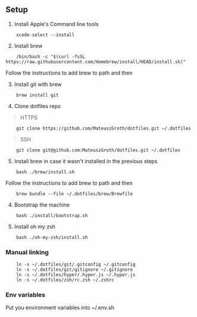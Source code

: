 ## Setup

1. Install Apple's Command line tools

```shell
    xcode-select --install
```

2. Install brew

```shell
    /bin/bash -c "$(curl -fsSL https://raw.githubusercontent.com/Homebrew/install/HEAD/install.sh)"
```

Follow the instructions to add brew to path and then

3. Install git with brew

```shell
    brew install git
```

4. Clone dotfiles repo

> HTTPS

```shell
    git clone https://github.com/MateuszGroth/dotfiles.git ~/.dotfiles
```

> SSH

```shell
    git clone git@github.com:MateuszGroth/dotfiles.git ~/.dotfiles
```

5. Install brew in case it wasn't installed in the previous steps

```shell
    bash ./brew/install.sh
```

Follow the instructions to add brew to path and then

```shell
    brew bundle --file ~/.dotfiles/brew/Brewfile
```

4. Bootstrap the machine

```shell
    bash ./install/bootstrap.sh
```

5. Install oh my zsh

```shell
    bash ./oh-my-zsh/install.sh
```

### Manual linking

```shell
    ln -s ~/.dotfiles/git/.gitconfig ~/.gitconfig
    ln -s ~/.dotfiles/git/gitignore ~/.gitignore
    ln -s ~/.dotfiles/hyper/.hyper.js ~/.hyper.js
    ln -s ~/.dotfiles/zsh/rc.zsh ~/.zshrc
```

### Env variables

Put you environment variables into ~/.env.sh
